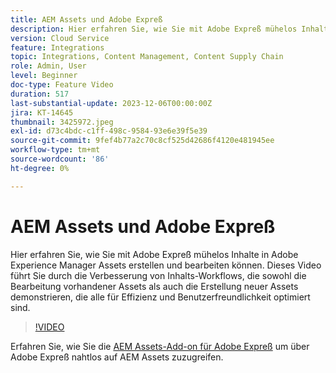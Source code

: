 ```yaml
---
title: AEM Assets und Adobe Expreß
description: Hier erfahren Sie, wie Sie mit Adobe Expreß mühelos Inhalte in AEM Assets erstellen und bearbeiten können.
version: Cloud Service
feature: Integrations
topic: Integrations, Content Management, Content Supply Chain
role: Admin, User
level: Beginner
doc-type: Feature Video
duration: 517
last-substantial-update: 2023-12-06T00:00:00Z
jira: KT-14645
thumbnail: 3425972.jpeg
exl-id: d73c4bdc-c1ff-498c-9584-93e6e39f5e39
source-git-commit: 9fef4b77a2c70c8cf525d42686f4120e481945ee
workflow-type: tm+mt
source-wordcount: '86'
ht-degree: 0%

---
```


# AEM Assets und Adobe Expreß

Hier erfahren Sie, wie Sie mit Adobe Expreß mühelos Inhalte in Adobe Experience Manager Assets erstellen und bearbeiten können. Dieses Video führt Sie durch die Verbesserung von Inhalts-Workflows, die sowohl die Bearbeitung vorhandener Assets als auch die Erstellung neuer Assets demonstrieren, die alle für Effizienz und Benutzerfreundlichkeit optimiert sind.

>[!VIDEO](https://video.tv.adobe.com/v/3425972/?learn=on)

Erfahren Sie, wie Sie die [AEM Assets-Add-on für Adobe Expreß](./adobe-express-aem-assets-add-on.md) um über Adobe Expreß nahtlos auf AEM Assets zuzugreifen.
